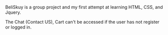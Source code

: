 BeliSkuy is a group project and my first attempt at learning HTML, CSS, and Jquery. 

The Chat (Contact US), Cart can't be accessed if the user has not register or logged in. 
